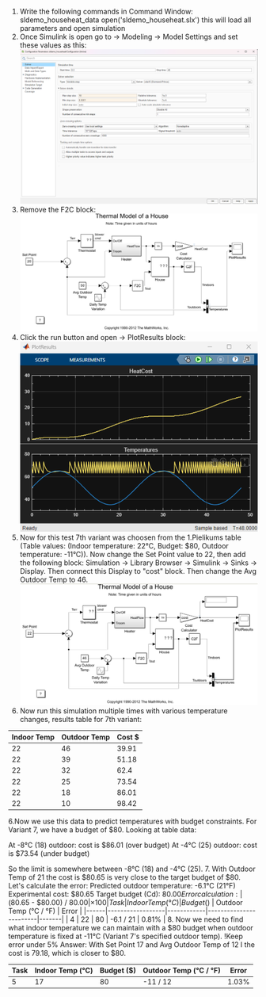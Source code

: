 1. Write the following commands in Command Window:
   sldemo_househeat_data <enter>
   open('sldemo_househeat.slx') <enter>
this will load all parameters and open simulation
2. Once Simulink is open go to -> Modeling -> Model Settings and set these values as this:
![Settings](model_settings_values.png)
3. Remove the F2C block:
![Model#1](modelnr1.png)
4. Click the run button and open -> PlotResults block:
![Measuring_results](measuring_results.png)
4. Now for this test 7th variant was choosen from the 1.Pielikums table (Table values: (Indoor temperature: 22°C, Budget: $80, Outdoor temperature: -11°C)). Now change the Set Point value to 22, then add the following block: Simulation -> Library Browser -> Simulink -> Sinks -> Display. Then connect this Display to "cost" block. Then change the Avg Outdoor Temp to 46.
![Model#2](modelnr2-fixed.png)
5. Now run this simulation multiple times with various temperature changes, results table for 7th variant:  

| Indoor Temp | Outdoor Temp | Cost $ |
|-------------|--------------|-------|
| 22          | 46           | 39.91 |
| 22          | 39           | 51.18 |
| 22          | 32           | 62.4  |
| 22          | 25           | 73.54 |
| 22          | 18           | 86.01 |
| 22          | 10           | 98.42 |

6.Now we use this data to predict temperatures with budget constraints. For Variant 7, we have a budget of $80.
Looking at table data:

At -8°C (18) outdoor: cost is $86.01 (over budget)
At -4°C (25) outdoor: cost is $73.54 (under budget)

So the limit is somewhere between -8°C (18) and -4°C (25).
7. With Outdoor Temp of 21 the cost is $80.65 is very close to the target budget of $80. Let's calculate the error:
Predicted outdoor temperature: -6.1°C (21°F)
Experimental cost: $80.65
Target budget (Cd): $80.00
Error calculation: |($80.65 - $80.00) / $80.00| × 100% = 0.81%
| Task | Indoor Temp (°C) | Budget ($) | Outdoor Temp (°C / °F) | Error |
|------|------------------|------------|------------------------|-------|
| 4    | 22               | 80         | -6.1 / 21              | 0.81% |
8. Now we need to find what indoor temperature we can maintain with a $80 budget when outdoor temperature is fixed at -11°C (Variant 7's specified outdoor temp). !Keep error under 5%
Answer: With Set Point 17 and Avg Outdoor Temp of 12 I the cost is 79.18, which is closer to $80.

| Task | Indoor Temp (°C) | Budget ($) | Outdoor Temp (°C / °F) | Error |
|------|------------------|------------|------------------------|-------|
| 5    | 17               | 80         | -11 / 12               | 1.03% |

